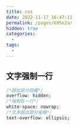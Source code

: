```yaml
---
title: css
date: 2022-11-17 16:47:11
permalink: /pages/695e2a/
hidden: true
categories:
  - 
tags:
  - 
---
```


## 文字强制一行

```css
/*超出部分隐藏*/
overflow: hidden;
/*强制在一行*/
white-space: nowrap;
/*文本超出部分省略*/
text-overflow: ellipsis;
```

